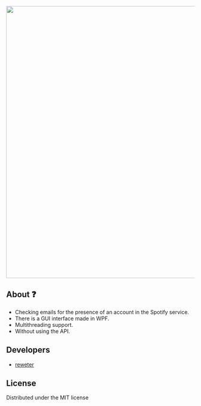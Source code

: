 <p align="center">
      <img src="https://i.ibb.co/dWyzSKV/Spotify-Checker-Prod.png" width="726">
</p>

## About ❓

- Checking emails for the presence of an account in the Spotify service.<br />
- There is a GUI interface made in WPF.<br />
- Multithreading support.<br />
- Without using the API.

## Developers

- [reweter](https://github.com/reweter)

## License

Distributed under the MIT license
